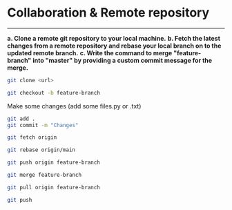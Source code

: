 # Collaboration & Remote repository

<hr />

**a. Clone a remote git repository to your local machine.**
**b. Fetch the latest changes from a remote repository and rebase your local branch on to the updated remote branch.**
**c. Write the command to merge "feature-branch" into "master" by providing a custom commit message for the merge.**

```bash
git clone <url>
```

```bash
git checkout -b feature-branch
```

Make some changes (add some files.py or .txt)

```bash
git add .
git commit -m "Changes"
```

```bash
git fetch origin
```

```bash
git rebase origin/main
```

```bash
git push origin feature-branch
```

```bash
git merge feature-branch
```

```bash
git pull origin feature-branch  
```

```bash
git push
```

